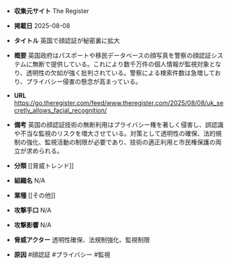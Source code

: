 - **収集元サイト**
The Register

- **掲載日**
2025-08-08

- **タイトル**
英国で顔認証が秘密裏に拡大

- **概要**
英国政府はパスポートや移民データベースの顔写真を警察の顔認証システムに無断で提供している。これにより数千万件の個人情報が監視対象となり、透明性の欠如が強く批判されている。警察による検索件数は急増しており、プライバシー侵害の懸念が高まっている。

- **URL**
https://go.theregister.com/feed/www.theregister.com/2025/08/08/uk_secretly_allows_facial_recognition/

- **備考**
英国の顔認証技術の無断利用はプライバシー権を著しく侵害し、誤認識や不当な監視のリスクを増大させている。対策として透明性の確保、法的規制の強化、監視活動の制限が必要であり、技術の適正利用と市民権保護の両立が求められる。

- **分類**
[[脅威トレンド]]

- **組織名**
N/A

- **業種**
[[その他]]

- **攻撃手口**
N/A

- **攻撃影響**
N/A

- **脅威アクター**
透明性確保、法規制強化、監視制限

- **原因**
#顔認証 #プライバシー #監視
